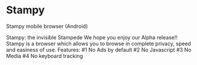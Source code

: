 # Stampy
Stampy mobile browser (Android)

Stampy: the invisible Stampede
We hope you enjoy our Alpha release!!
Stampy is a browser which allows you to browse in complete privacy, speed and easiness of use.
Features:
#1 No Ads by default
#2 No Javascript
#3 No Media
#4 No keyboard tracking
